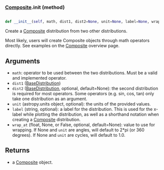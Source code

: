 ### [Composite](Composite.md).__init__ (method)


```py

def __init__(self, math, dist1, dist2=None, unit=None, label=None, wrap_at=None)

```



Create a [Composite](Composite.md) distribution from two other distributions.

Most likely, users will create Composite objects through math operators
directly.  See examples on the [Composite](Composite.md) overview page.

Arguments
----------
* `math`: operator to be used between the two distributions.  Must
    be a valid and implemented operator.
* `dist1` ([BaseDistribution](BaseDistribution.md))
* `dist2` ([BaseDistribution](BaseDistribution.md), optional, default=None): the second
    distribution is required for most operators.  Some operators
    (e.g. sin, cos, tan) only take one distribution as an argument.
* `unit` (astropy.units object, optional): the units of the provided values.
* `label` (string, optional): a label for the distribution.  This is used
    for the x-label while plotting the distribution, as well as a shorthand
    notation when creating a [Composite](Composite.md) distribution.
* `wrap_at` (float, None, or False, optional, default=None): value to
    use for wrapping.  If None and `unit` are angles, will default to
    2*pi (or 360 degrees).  If None and `unit` are cycles, will default
    to 1.0.

Returns
---------
* a [Composite](Composite.md) object.


